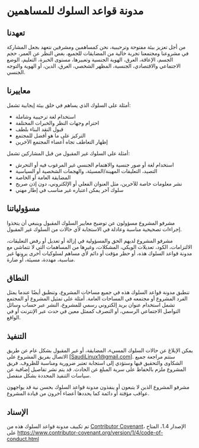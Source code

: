 # مدونة قواعد السلوك للمساهمين

## تعهدنا

من أجل تعزيز بيئة مفتوحة وترحيبية، نحن كمساهمين ومشرفين نتعهد بجعل المشاركة في مشروعنا ومجتمعنا تجربة خالية من المضايقات للجميع، بغض النظر عن العمر، حجم الجسم، الإعاقة، العرق، الهوية الجنسية وتعبيرها، مستوى الخبرة، التعليم، الوضع الاجتماعي والاقتصادي، الجنسية، المظهر الشخصي، العرق، الدين، أو الهوية والتوجه الجنسي.

## معاييرنا

أمثلة على السلوك الذي يساهم في خلق بيئة إيجابية تشمل:

* استخدام لغة ترحيبية وشاملة
* احترام وجهات النظر والخبرات المختلفة
* قبول النقد البناء بلطف
* التركيز على ما هو أفضل للمجتمع
* إظهار التعاطف تجاه أعضاء المجتمع الآخرين

أمثلة على السلوك غير المقبول من قبل المشاركين تشمل:

* استخدام لغة أو صور جنسية والاهتمام الجنسي غير المرغوب فيه أو التحرش
* التصيد، التعليقات المهينة/المسيئة، والهجمات الشخصية أو السياسية
* المضايقة العامة أو الخاصة
* نشر معلومات خاصة للآخرين، مثل العنوان الفعلي أو الإلكتروني، دون إذن صريح
* سلوك آخر يمكن اعتباره غير مناسب في إطار مهني

## مسؤولياتنا

مشرفو المشروع مسؤولون عن توضيح معايير السلوك المقبول وينبغي أن يتخذوا إجراءات تصحيحية مناسبة وعادلة في الاستجابة لأي حالات من السلوك غير المقبول.

مشرفو المشروع لديهم الحق والمسؤولية في إزالة أو تعديل أو رفض التعليقات، الالتزامات، الكود، تعديلات الويكي، المشكلات، وغيرها من المساهمات التي لا تتماشى مع مدونة قواعد السلوك هذه، أو حظر مؤقت أو دائم لأي مساهم لسلوكيات أخرى يرونها غير مناسبة، مهددة، مسيئة، أو ضارة.

## النطاق

تنطبق مدونة قواعد السلوك هذه في جميع مساحات المشروع، وتنطبق أيضًا عندما يمثل الفرد المشروع أو مجتمعه في المساحات العامة. أمثلة على تمثيل المشروع أو المجتمع تشمل استخدام عنوان بريد إلكتروني رسمي للمشروع، النشر عبر حساب وسائل التواصل الاجتماعي الرسمي، أو التصرف كممثل معين في حدث عبر الإنترنت أو في الواقع.

## التنفيذ

يمكن الإبلاغ عن حالات السلوك المسيء، المضايقة، أو غير المقبول بشكل عام عن طريق الاتصال بفريق المشروع على [SaudiLinux1@gmail.com]. ستتم مراجعة جميع الشكاوى والتحقيق فيها وستؤدي إلى استجابة تعتبر ضرورية ومناسبة للظروف. فريق المشروع ملزم بالحفاظ على سرية المبلغ عن الحادث. قد يتم نشر تفاصيل إضافية عن سياسات التنفيذ المحددة بشكل منفصل.

مشرفو المشروع الذين لا يتبعون أو ينفذون مدونة قواعد السلوك بحسن نية قد يواجهون عواقب مؤقتة أو دائمة كما يحددها أعضاء آخرون من قيادة المشروع.

## الإسناد

تم تكييف مدونة قواعد السلوك هذه من [Contributor Covenant](https://www.contributor-covenant.org)، الإصدار 1.4، المتاح على https://www.contributor-covenant.org/version/1/4/code-of-conduct.html